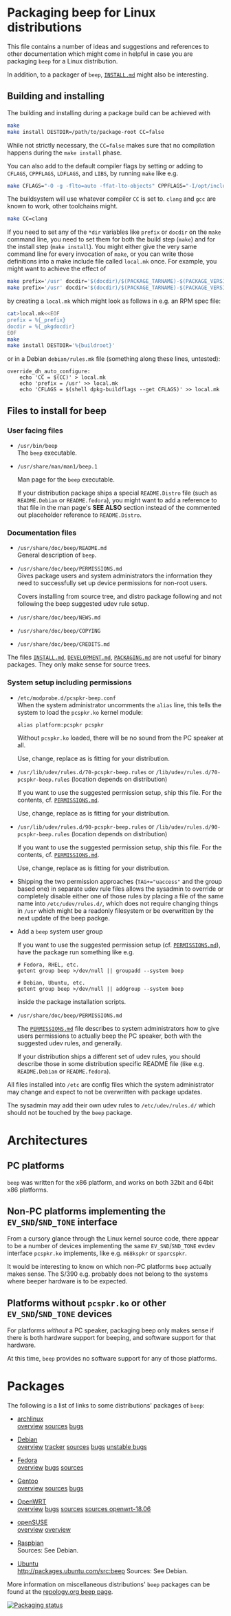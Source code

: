 Packaging beep for Linux distributions
======================================

This file contains a number of ideas and suggestions and references to
other documentation which might come in helpful in case you are
packaging `beep` for a Linux distribution.

In addition, to a packager of `beep`, [`INSTALL.md`](INSTALL.md) might
also be interesting.


Building and installing
-----------------------

The building and installing during a package build can be achieved with

```sh
make
make install DESTDIR=/path/to/package-root CC=false
```

While not strictly necessary, the `CC=false` makes sure that no
compilation happens during the `make install` phase.

You can also add to the default compiler flags by setting or adding to
`CFLAGS`, `CPPFLAGS`, `LDFLAGS`, and `LIBS`, by running `make` like
e.g.

```sh
make CFLAGS="-O -g -flto=auto -ffat-lto-objects" CPPFLAGS="-I/opt/include" LDFLAGS="-f" LIBS="-L/opt/lib"
```

The buildsystem will use whatever compiler `CC` is set to. `clang` and
`gcc` are known to work, other toolchains might.

```sh
make CC=clang
```

If you need to set any of the `*dir` variables like `prefix` or
`docdir` on the `make` command line, you need to set them for both the
build step (`make`) and for the install step (`make install`).  You
might either give the very same command line for every invocation of
`make`, or you can write those definitions into a make include file
called `local.mk` once. For example, you might want to achieve the
effect of

```sh
make prefix='/usr' docdir='$(docdir)/$(PACKAGE_TARNAME)-$(PACKAGE_VERSION)'
make prefix='/usr' docdir='$(docdir)/$(PACKAGE_TARNAME)-$(PACKAGE_VERSION)' DESTDIR=/path/to/package-root install
```

by creating a `local.mk` which might look as follows in e.g. an RPM
spec file:

```sh
cat>local.mk<<EOF
prefix = %{_prefix}
docdir = %{_pkgdocdir}
EOF
make
make install DESTDIR='%{buildroot}'
```

or in a Debian `debian/rules.mk` file (something along these lines,
untested):

```
override_dh_auto_configure:
	echo 'CC = $(CC)' > local.mk
	echo 'prefix = /usr' >> local.mk
	echo 'CFLAGS = $(shell dpkg-buildflags --get CFLAGS)' >> local.mk
```

Files to install for beep
-------------------------

### User facing files

  * `/usr/bin/beep`  
    The `beep` executable.

  * `/usr/share/man/man1/beep.1`  

    Man page for the `beep` executable.

    If your distribution package ships a special `README.Distro` file
    (such as `README.Debian` or `README.fedora`), you might want to
    add a reference to that file in the man page's __SEE ALSO__
    section instead of the commented out placeholder reference to
    `README.Distro`.

### Documentation files

  * `/usr/share/doc/beep/README.md`  
    General description of `beep`.

  * `/usr/share/doc/beep/PERMISSIONS.md`  
    Gives package users and system administrators the information they
    need to successfully set up device permissions for non-root users.

    Covers installing from source tree, and distro package following
    and not following the beep suggested udev rule setup.

  * `/usr/share/doc/beep/NEWS.md`  

  * `/usr/share/doc/beep/COPYING`  

  * `/usr/share/doc/beep/CREDITS.md`  

The files [`INSTALL.md`](INSTALL.md),
[`DEVELOPMENT.md`](DEVELOPMENT.md), [`PACKAGING.md`](PACKAGING.md) are
not useful for binary packages.  They only make sense for source
trees.


### System setup including permissions

  * `/etc/modprobe.d/pcspkr-beep.conf`  
    When the system administrator uncomments the `alias` line, this
    tells the system to load the `pcspkr.ko` kernel module:

        alias platform:pcspkr pcspkr

    Without `pcspkr.ko` loaded, there will be no sound from the PC
    speaker at all.

    Use, change, replace as is fitting for your distribution.

  * `/usr/lib/udev/rules.d/70-pcspkr-beep.rules` or `/lib/udev/rules.d/70-pcspkr-beep.rules` (location depends on distribution)  

    If you want to use the suggested permission setup, ship this
    file. For the contents, cf. [`PERMISSIONS.md`](PERMISSIONS.md).

    Use, change, replace as is fitting for your distribution.

  * `/usr/lib/udev/rules.d/90-pcspkr-beep.rules` or `/lib/udev/rules.d/90-pcspkr-beep.rules` (location depends on distribution)  

    If you want to use the suggested permission setup, ship this
    file. For the contents, cf. [`PERMISSIONS.md`](PERMISSIONS.md).

    Use, change, replace as is fitting for your distribution.

  * Shipping the two permission approaches (`TAG+="uaccess"` and the
    group based one) in separate udev rule files allows the sysadmin
    to override or completely disable either one of those rules by
    placing a file of the same name into `/etc/udev/rules.d/`, which
    does not require changing things in `/usr` which might be a
    readonly filesystem or be overwritten by the next update of the
    beep packge.

  * Add a `beep` system user group  

    If you want to use the suggested permission setup
    (cf. [`PERMISSIONS.md`](PERMISSIONS.md)), have the package run
    something like e.g.

        # Fedora, RHEL, etc.
        getent group beep >/dev/null || groupadd --system beep

        # Debian, Ubuntu, etc.
        getent group beep >/dev/null || addgroup --system beep

    inside the package installation scripts.

  * `/usr/share/doc/beep/PERMISSIONS.md`  

    The [`PERMISSIONS.md`](PERMISSIONS.md) file describes to system
    administrators how to give users permissions to actually beep the
    PC speaker, both with the suggested udev rules, and generally.

    If your distribution ships a different set of udev rules, you
    should describe those in some distribution specific README file
    (like e.g. `README.Debian` or `README.fedora`).

All files installed into `/etc` are config files which the system
administrator may change and expect to not be overwritten with
package updates.

The sysadmin may add their own udev rules to `/etc/udev/rules.d/`
which should not be touched by the `beep` package.


Architectures
=============

PC platforms
------------

`beep` was written for the x86 platform, and works on both 32bit
and 64bit x86 platforms.


Non-PC platforms implementing the `EV_SND`/`SND_TONE` interface
---------------------------------------------------------------

From a cursory glance through the Linux kernel source code, there
appear to be a number of devices implementing the same
`EV_SND`/`SND_TONE` evdev interface `pcspkr.ko` implements, like
e.g. `m68kspkr` or `sparcspkr`.

It would be interesting to know on which non-PC platforms `beep`
actually makes sense.  The S/390 e.g. probably does not belong to
the systems where beeper hardware is to be expected.


Platforms without `pcspkr.ko` or other `EV_SND`/`SND_TONE` devices
------------------------------------------------------------------

For platforms *without* a PC speaker, packaging beep only makes sense
if there is both hardware support for beeping, and software support
for that hardware.

At this time, `beep` provides no software support for any of those
platforms.


Packages
========

The following is a list of links to some distributions' packages of
`beep`:

  * [archlinux](https://www.archlinux.org/)  
    [overview](https://www.archlinux.org/packages/extra/x86_64/beep/)
    [sources](https://git.archlinux.org/svntogit/packages.git/tree/trunk?h=packages/beep)
    [bugs](https://bugs.archlinux.org/?project=1&string=beep)

  * [Debian](https://www.debian.org/)  
    [overview](https://packages.debian.org/search?keywords=beep)
    [tracker](https://tracker.debian.org/pkg/beep)
    [sources](https://sources.debian.org/src/beep/)
    [bugs](https://bugs.debian.org/cgi-bin/pkgreport.cgi?package=beep)
    [unstable bugs](https://bugs.debian.org/cgi-bin/pkgreport.cgi?dist=unstable;package=beep)

  * [Fedora](https://getfedora.org/)  
    [overview](https://apps.fedoraproject.org/packages/beep)
    [bugs](https://apps.fedoraproject.org/packages/beep/bugs/)
    [sources](https://src.fedoraproject.org/rpms/beep)

  * [Gentoo](https://www.gentoo.org/)  
    [overview](https://packages.gentoo.org/packages/app-misc/beep)
    [sources](https://gitweb.gentoo.org/repo/gentoo.git/tree/app-misc/beep)
    [bugs](https://bugs.gentoo.org/buglist.cgi?quicksearch=app-misc%2Fbeep)

  * [OpenWRT](https://openwrt.org/)  
    [overview](https://openwrt.org/packages/pkgdata/beep)
    [bugs](https://github.com/openwrt/packages/issues?utf8=%E2%9C%93&q=is%3Aissue+is%3Aopen+beep)
    [sources](https://github.com/openwrt/packages/tree/master/utils/beep)
    [sources openwrt-18.06](https://github.com/openwrt/packages/tree/openwrt-18.06/utils/beep)

  * [openSUSE](https://www.opensuse.org/)  
    [overview](https://software.opensuse.org/package/beep)
    [overview](https://build.opensuse.org/package/show/home%3AChristianMauderer%3Aopensuse-installations/beep)

  * [Raspbian](https://www.raspbian.org/)  
    Sources: See Debian.

  * [Ubuntu](https://www.ubuntu.com/)  
    http://packages.ubuntu.com/src:beep
    Sources: See Debian.

More information on miscellaneous distributions' `beep` packages can be found
at the [repology.org beep page](https://repology.org/project/beep/packages).

[![Packaging status](https://repology.org/badge/vertical-allrepos/beep.svg?columns=2&minversion=1.4.2)](https://repology.org/badge/vertical-allrepos/beep.svg?columns=2&minversion=1.4.2)
